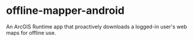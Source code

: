 # offline-mapper-android
An ArcGIS Runtime app that proactively downloads a logged-in user's web maps for offline use.
